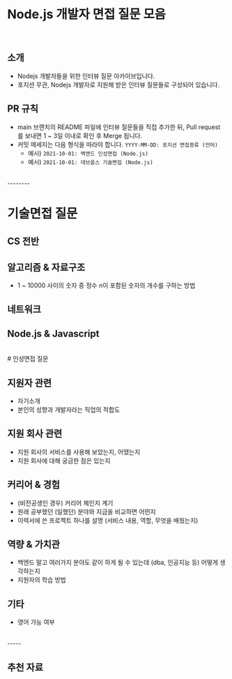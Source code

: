 # Node.js 개발자 면접 질문 모음 

<br />

## 소개 
- Nodejs 개발자들을 위한 인터뷰 질문 아카이브입니다.
- 포지션 무관, Nodejs 개발자로 지원해 받은 인터뷰 질문들로 구성되어 있습니다. 

## PR 규칙
- main 브랜치의 README 파일에 인터뷰 질문들을 직접 추가한 뒤, Pull request 를 보내면 1 ~ 3일 이내로 확인 후 Merge 됩니다. 
- 커밋 메세지는 다음 형식을 따라야 합니다. `YYYY-MM-DD: 포지션 면접종류 (언어)`
	- 예시) `2021-10-01: 백엔드 인성면접 (Node.js)`
	- 예시) `2021-10-01: 데브옵스 기술면접 (Node.js)`

<br />
--------
<br />

# 기술면접 질문 

## CS 전반

## 알고리즘 & 자료구조
- 1 ~ 10000 사이의 숫자 중 정수 n이 포함된 숫자의 개수를 구하는 방법

## 네트워크

## Node.js & Javascript 

<br /> 
# 인성면접 질문 

## 지원자 관련
- 자기소개
- 본인의 성향과 개발자라는 직업의 적합도 

## 지원 회사 관련 
- 지원 회사의 서비스를 사용해 보았는지, 어땠는지
- 지원 회사에 대해 궁금한 점은 있는지

## 커리어 & 경험 
- (비전공생인 경우) 커리어 체인지 계기
- 원래 공부했던 (일했던) 분야와 지금을 비교하면 어떤지
- 이력서에 쓴 프로젝트 하나를 설명 (서비스 내용, 역할, 무엇을 배웠는지)

## 역량 & 가치관 
- 백엔드 말고 여러가지 분야도 같이 하게 될 수 있는데 (dba, 인공지능 등) 어떻게 생각하는지
- 지원자의 학습 방법

## 기타 
- 영어 가능 여부

<br />
-----
<br />


## 추천 자료 